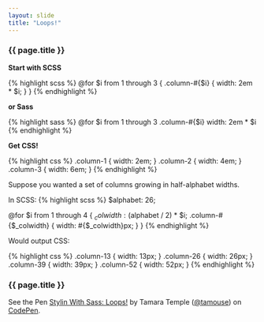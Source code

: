 ```yaml
---
layout: slide
title: "Loops!"
---
```


<section>


### {{ page.title }}

**Start with SCSS**

{% highlight scss %}
@for $i from 1 through 3 {
  .column-#{$i} {
    width: 2em * $i;
  }
}
{% endhighlight %}

<div class="notes">

**or Sass**

{% highlight sass %}
@for $i from 1 through 3
  .column-#{$i}
    width: 2em * $i
{% endhighlight %}

</div>

**Get CSS!**

{% highlight css %}
.column-1 { width: 2em; }
.column-2 { width: 4em; }
.column-3 { width: 6em; }
{% endhighlight %}

<aside class="notes">

Suppose you wanted a set of columns growing in half-alphabet widths.

In SCSS:
{% highlight scss %}
$alphabet: 26;

@for $i from 1 through 4 {
  $_colwidth: ($alphabet / 2) * $i;
  .column-#{$_colwidth} {
    width: #{$_colwidth}px;
  }
}
{% endhighlight %}

Would output CSS:

{% highlight css %}
.column-13 { width: 13px; }
.column-26 { width: 26px; }
.column-39 { width: 39px; }
.column-52 { width: 52px; }
{% endhighlight %}

</aside>


</section>


<section>

### {{ page.title }}


<p data-height="347" data-theme-id="0" data-slug-hash="JJVWgz"
data-default-tab="css,result" data-user="tamouse"
data-embed-version="2" data-pen-title="Stylin With Sass: Loops!"
class="codepen">See the Pen <a
href="https://codepen.io/tamouse/pen/JJVWgz/">Stylin With Sass:
Loops!</a> by Tamara Temple (<a
href="https://codepen.io/tamouse">@tamouse</a>) on <a
href="https://codepen.io">CodePen</a>.</p>


</section>
